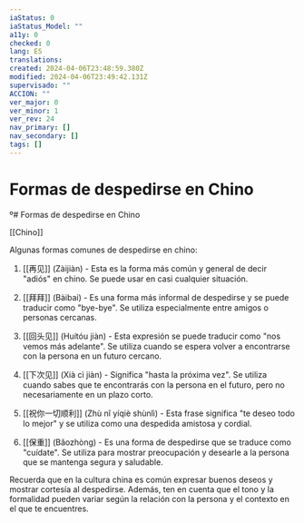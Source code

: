```yaml
---
iaStatus: 0
iaStatus_Model: ""
a11y: 0
checked: 0
lang: ES
translations: 
created: 2024-04-06T23:48:59.380Z
modified: 2024-04-06T23:49:42.131Z
supervisado: ""
ACCION: ""
ver_major: 0
ver_minor: 1
ver_rev: 24
nav_primary: []
nav_secondary: []
tags: []
---
```

# Formas de despedirse en Chino
º# Formas de despedirse en Chino

[[Chino]]

Algunas formas comunes de despedirse en chino:

1. [[再见]] (Zàijiàn) - Esta es la forma más común y general de decir "adiós" en chino. Se puede usar en casi cualquier situación.
    
2. [[拜拜]] (Bàibai) - Es una forma más informal de despedirse y se puede traducir como "bye-bye". Se utiliza especialmente entre amigos o personas cercanas.
    
3. [[回头见]] (Huítóu jiàn) - Esta expresión se puede traducir como "nos vemos más adelante". Se utiliza cuando se espera volver a encontrarse con la persona en un futuro cercano.
    
4. [[下次见]] (Xià cì jiàn) - Significa "hasta la próxima vez". Se utiliza cuando sabes que te encontrarás con la persona en el futuro, pero no necesariamente en un plazo corto.
    
5. [[祝你一切顺利]] (Zhù nǐ yíqiè shùnlì) - Esta frase significa "te deseo todo lo mejor" y se utiliza como una despedida amistosa y cordial.
    
6. [[保重]] (Bǎozhòng) - Es una forma de despedirse que se traduce como "cuídate". Se utiliza para mostrar preocupación y desearle a la persona que se mantenga segura y saludable.
    

Recuerda que en la cultura china es común expresar buenos deseos y mostrar cortesía al despedirse. Además, ten en cuenta que el tono y la formalidad pueden variar según la relación con la persona y el contexto en el que te encuentres.
